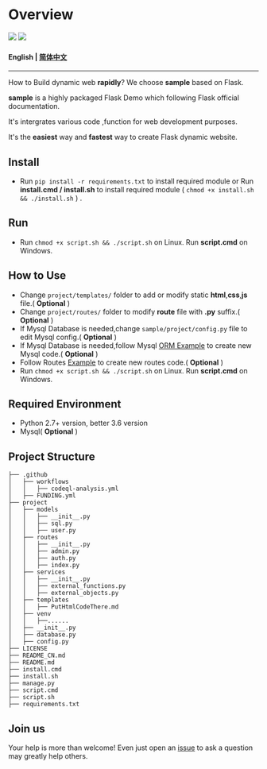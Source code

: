 # Overview

[![](https://img.shields.io/badge/github-issues-%2365A30D?style=flat-square&logo=github)](https://github.com/sqlforskay/sample/issues)
[![](https://img.shields.io/badge/github-traffic-green)](https://github.com/sqlforskay/sample/graphs/traffic)

#### English | [简体中文](/README_CN.md)

****

How to Build dynamic web **rapidly**? We choose **sample** based on Flask. 

**sample** is a highly packaged Flask Demo which following Flask official documentation.

It's intergrates various code ,function for web development purposes.

It's the **easiest** way and **fastest** way to create Flask dynamic website.

## Install

- Run ```pip install -r requirements.txt``` to install required module or Run **install.cmd / install.sh** to install  required module ( ```chmod +x install.sh && ./install.sh``` ) .

## Run

- Run  ```chmod +x script.sh && ./script.sh``` on Linux. Run **script.cmd** on Windows.

## How to Use

- Change ```project/templates/``` folder to add or modify static **html**,**css**,**js** file.( **Optional** )
- Change ```project/routes/``` folder to modify **route** file with **.py** suffix.( **Optional** )
- If Mysql Database is needed,change ```sample/project/config.py``` file to edit Mysql config.( **Optional** )
- If Mysql Database is needed,follow Mysql [ORM Example](https://github.com/sqlforskay/sample/) to create new Mysql code.( **Optional** )
- Follow Routes [Example](https://github.com/sqlforskay/sample/) to create new routes code.( **Optional** )
- Run  ```chmod +x script.sh && ./script.sh``` on Linux. Run **script.cmd** on Windows.

## Required Environment

- Python 2.7+ version, better 3.6 version
- Mysql( **Optional** )

## Project Structure

  ```
  ├── .github
  │   ├── workflows
  │   │   ├── codeql-analysis.yml
  │   ├── FUNDING.yml
  ├── project
  │   ├── models
  │   │   ├── __init__.py
  │   │   ├── sql.py
  │   │   ├── user.py
  │   ├── routes
  │   │   ├── __init__.py 
  │   │   ├── admin.py
  │   │   ├── auth.py
  │   │   ├── index.py
  │   ├── services
  │   │   ├── __init__.py 
  │   │   ├── external_functions.py
  │   │   ├── external_objects.py
  │   ├── templates
  │   │   ├── PutHtmlCodeThere.md
  │   ├── venv
  │   │   ├──......
  │   ├── __init__.py
  │   ├── database.py 
  │   ├── config.py 
  ├── LICENSE
  ├── README_CN.md
  ├── README.md
  ├── install.cmd
  ├── install.sh
  ├── manage.py
  ├── script.cmd
  ├── script.sh
  ├── requirements.txt
  ```

## Join us

Your help is more than welcome! Even just open an [issue](https://github.com/sqlforskay/sample/issues) to ask a question may greatly help others.


